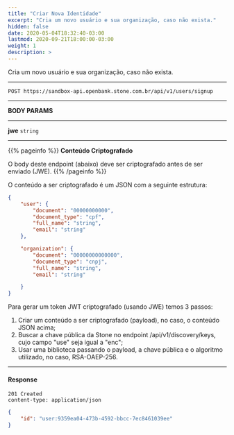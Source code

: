 ```yaml
---
title: "Criar Nova Identidade"
excerpt: "Cria um novo usuário e sua organização, caso não exista."
hidden: false
date: 2020-05-04T18:32:40-03:00
lastmod: 2020-09-21T18:00:00-03:00
weight: 1
description: >
---
```


Cria um novo usuário e sua organização, caso não exista.

---

```http
POST https://sandbox-api.openbank.stone.com.br/api/v1/users/signup
```

---

**BODY PARAMS**

---

**jwe**  `string`

---

{{% pageinfo %}}
**Conteúdo Criptografado**

O body deste endpoint (abaixo) deve ser criptografado antes de ser enviado (JWE).
{{% /pageinfo %}}

O conteúdo a ser criptografado é um JSON com a seguinte estrutura:

```JSON
{
    "user": {
        "document": "00000000000",
        "document_type": "cpf",
        "full_name": "string",
        "email": "string"
    },

    "organization": {
        "document": "00000000000000",
        "document_type": "cnpj",
        "full_name": "string",
        "email": "string"

    }
}
```

Para gerar um token JWT criptografado (usando JWE) temos 3 passos:

1. Criar um conteúdo a ser criptografado (payload), no caso, o conteúdo JSON acima;
2. Buscar a chave pública da Stone no endpoint /api/v1/discovery/keys, cujo campo "use" seja igual a "enc";
3. Usar uma biblioteca passando o payload, a chave pública e o algoritmo utilizado, no caso, RSA-OAEP-256.

---

#### Response

```http
201 Created
content-type: application/json
```

```json
{
    "id": "user:9359ea04-473b-4592-bbcc-7ec8461039ee"
}
```
